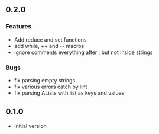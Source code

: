 ## 0.2.0
### Features
* Add reduce and set functions
* add while, ++ and -- macros
* ignore comments everything after ; but not inside strings

### Bugs
* fix parsing empty strings
* fix various errors catch by lint
* fix parsing ALists with list as keys and values

## 0.1.0
* Initial version
